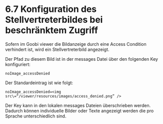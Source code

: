 # 6.7 Konfiguration des Stellvertreterbildes bei beschränktem Zugriff

Sofern im Goobi viewer die Bildanzeige durch eine Access Condition verhindert ist, wird ein Stellvertreterbild angezeigt.

Der Pfad zu diesem Bild ist in der messages Datei über den folgenden Key konfiguriert: 

```text
noImage_accessDenied
```

Der Standardeintrag ist wie folgt:

```text
noImage_accessDenied=<img src\=“/viewer/resources/images/access_denied.png” />
```



Der Key kann in den lokalen messages Dateien überschrieben werden. Dadurch können individuelle Bilder oder Texte angezeigt werden die pro Sprache unterschiedlich sind.


